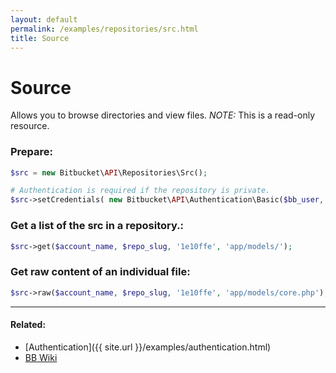 ```yaml
---
layout: default
permalink: /examples/repositories/src.html
title: Source
---
```


# Source

Allows you to browse directories and view files.
*NOTE:* This is a read-only resource.

### Prepare:

```php
$src = new Bitbucket\API\Repositories\Src();

# Authentication is required if the repository is private.
$src->setCredentials( new Bitbucket\API\Authentication\Basic($bb_user, $bb_pass) );
```

### Get a list of the src in a repository.:

```php
$src->get($account_name, $repo_slug, '1e10ffe', 'app/models/');
```

### Get raw content of an individual file:

```php
$src->raw($account_name, $repo_slug, '1e10ffe', 'app/models/core.php');
```

----

#### Related:
  * [Authentication]({{ site.url }}/examples/authentication.html)
  * [BB Wiki](https://confluence.atlassian.com/display/BITBUCKET/src+Resources)
